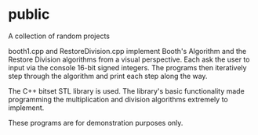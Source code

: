 # public
A collection of random projects


booth1.cpp and RestoreDivision.cpp implement Booth's Algorithm and the Restore Division algorithms from a visual perspective.  Each ask the user to input via the console 16-bit signed integers. The programs then iteratively step through the algorithm and print each step along the way.

The C++ bitset STL library is used.  The library's basic functionality made programming the multiplication and division algorithms extremely to implement.  

These programs are for demonstration purposes only.
